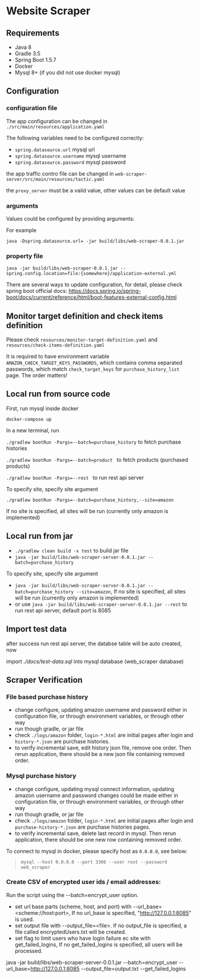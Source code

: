 # Website Scraper

## Requirements

- Java 8
- Gradle 3.5
- Spring Boot 1.5.7
- Docker
- Mysql 8+ (if you did not use docker mysql)

## Configuration

### configuration file

The app configuration can be changed in `./src/main/resources/application.yaml`

The following variables need to be configured correctly:

- `spring.datasource.url` mysql url
- `spring.datasource.username` mysql username
- `spring.datasource.password` mysql password


the app traffic contro file can be changed in `web-scraper-server/src/main/resources/tactic.yaml`

the `proxy_server` must be a vaild value, other values can be default value

### arguments

Values could be configured by providing arguments:

For example

`java -Dspring.datasource.url= -jar build/libs/web-scraper-0.0.1.jar`

### property file

`java -jar build/libs/web-scraper-0.0.1.jar --spring.config.location=file:{somewhere}/application-external.yml`

There are several ways to update configuration, for detail, please check spring boot official docs:
https://docs.spring.io/spring-boot/docs/current/reference/html/boot-features-external-config.html

## Monitor target definition and check items definition

Please check `resources/monitor-target-definition.yaml`
and `resources/check-items-definition.yaml`

It is required to have environment variable `AMAZON_CHECK_TARGET_KEYS_PASSWORDS`,
which contains comma separated passwords, which match `check_target_keys` for `purchase_history_list` page.
The order matters!

## Local run from source code

First, run mysql inside docker

`docker-compose up`

In a new terminal, run

`./gradlew bootRun -Pargs=--batch=purchase_history` to fetch purchase histories

`./gradlew bootRun -Pargs=--batch=product ` to fetch products (purchased products)

`./gradlew bootRun -Pargs=--rest ` to run rest api server


To specify site, specify site argument

`./gradlew bootRun -Pargs=--batch=purchase_history,--site=amazon`

If no site is specified, all sites will be run (currently only amazon is implemented)

## Local run from jar

- `./gradlew clean build -x test` to build jar file
- `java -jar build/libs/web-scraper-server-0.0.1.jar --batch=purchase_history`

To specify site, specify site argument

- `java -jar build/libs/web-scraper-server-0.0.1.jar --batch=purchase_history --site=amazon`, If no site is specified, all sites will be run (currently only amazon is implemented)
- or use `java -jar build/libs/web-scraper-server-0.0.1.jar --rest` to run rest api server, default port is 8085

## Import test data

after success run rest api server, the databse table will be auto created,  now

import *./docs/test-data.sql* into mysql database (web_scraper database)

## Scraper Verification

### File based purchase history 

- change configure, updating amazon username and password either in configuration file, or through environment
  variables, or through other way
- run though gradle, or jar file
- check `./logs/amazon` folder, `login-*.html` are initial pages after login and `history-*.json` are purchase histories.
- to verify incremental save, edit history json file, remove one order. Then rerun application, there should be a new json file containing removed order. 

### Mysql purchase history

- change configure, updating mysql connect information, updating amazon username and password
    changes could be made either in configuration file, or through environment
	variables, or through other way
- run though gradle, or jar file
- check `./logs/amazon` folder, `login-*.html` are initial pages after login and `purchase-history-*.json` are purchase histories pages.
- to verify incremental save, delete last record in mysql. Then rerun application, there should be one new row containing removed order. 

To connect to mysql in docker, please specify host as `0.0.0.0`, see below:

> `mysql --host 0.0.0.0 --port 3306 --user root --password web_scraper`


### Create CSV of encrypted user ids / email addresses:
Run the script using the --batch=encrypt_user option.
- set url base parts (scheme, host, and port) with --url_base=\<scheme://host:port>, If no url_base is specified, "http://127.0.0.1:8085" is used.
- set output file with --output_file=\<file>. If no output_file is specified, a file called encryptedUsers.txt will be created.
- set flag to limit users who have login failure ec site with get_failed_logins, If no get_failed_logins is specified, all users will be processed.

java -jar build/libs/web-scraper-server-0.0.1.jar --batch=encrypt_user --url_base=http://127.0.0.1:8085 --output_file=output.txt --get_failed_logins
